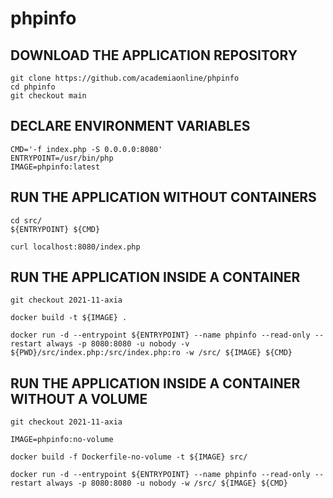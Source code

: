 # phpinfo

## DOWNLOAD THE APPLICATION REPOSITORY
```
git clone https://github.com/academiaonline/phpinfo
cd phpinfo
git checkout main
```
## DECLARE ENVIRONMENT VARIABLES
```
CMD='-f index.php -S 0.0.0.0:8080'
ENTRYPOINT=/usr/bin/php
IMAGE=phpinfo:latest
```
## RUN THE APPLICATION WITHOUT CONTAINERS
```
cd src/
${ENTRYPOINT} ${CMD}
```
```
curl localhost:8080/index.php
```
## RUN THE APPLICATION INSIDE A CONTAINER
```
git checkout 2021-11-axia
```
```
docker build -t ${IMAGE} .
```
```
docker run -d --entrypoint ${ENTRYPOINT} --name phpinfo --read-only --restart always -p 8080:8080 -u nobody -v ${PWD}/src/index.php:/src/index.php:ro -w /src/ ${IMAGE} ${CMD}
```
## RUN THE APPLICATION INSIDE A CONTAINER WITHOUT A VOLUME
```
git checkout 2021-11-axia
```
```
IMAGE=phpinfo:no-volume
```
```
docker build -f Dockerfile-no-volume -t ${IMAGE} src/
```
```
docker run -d --entrypoint ${ENTRYPOINT} --name phpinfo --read-only --restart always -p 8080:8080 -u nobody -w /src/ ${IMAGE} ${CMD}
```
